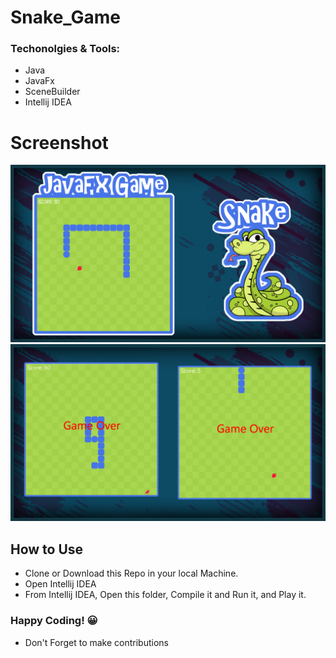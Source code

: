 # Snake_Game
### Techonolgies & Tools:
- Java
- JavaFx
- SceneBuilder
- Intellij IDEA

# Screenshot
![alt text](https://github.com/TT-talhatariq/Snake_Game/blob/main/src/img/snake_thumb.png)
![alt text](https://github.com/TT-talhatariq/Snake_Game/blob/main/src/img/snake_game_over_thumb.png)
## How to Use
- Clone or Download this Repo in your local Machine.
- Open Intellij IDEA
- From Intellij IDEA, Open this folder, Compile it and Run it, and Play it.
### Happy Coding! 😀
- Don't Forget to make contributions
